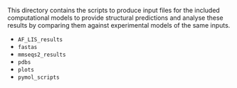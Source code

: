 This directory contains the scripts to produce input files for the included computational models to provide structural predictions and analyse these results by comparing them against experimental models of the same inputs. 

- `AF_LIS_results` 
- `fastas`
- `mmseqs2_results`
- `pdbs`
- `plots`
- `pymol_scripts`

